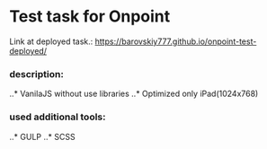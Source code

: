 # Test task for Onpoint

Link at deployed task.: https://barovskiy777.github.io/onpoint-test-deployed/

### description:
..* VanilaJS without use libraries
..* Optimized only iPad(1024x768)

### used additional tools:
..* GULP
..* SCSS

